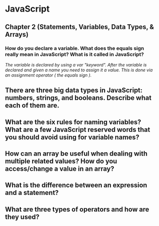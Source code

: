 <h1>JavaScript</h1>

<h2>Chapter 2 (Statements, Variables, Data Types, & Arrays)</h2>

<h3>How do you declare a variable. What does the equals sign really mean in JavaScript? What is it called in JavaScript?</h3>
<i>The variable is declared by using a var "keyword". After the variable is declared and given a name you need to assign it a value. This is done via an assignment operator ( the equals sign ).</i>  


<h2>There are three big data types in JavaScript: numbers, strings, and booleans. Describe what each of them are.</h2>

<h2>What are the six rules for naming variables? What are a few JavaScript reserved words that you should avoid using for variable names?</h2>

<h2>How can an array be useful when dealing with multiple related values? How do you access/change a value in an array?</h2>

<h2>What is the difference between an expression and a statement?</h2>

<h2>What are three types of operators and how are they used?</h3>
